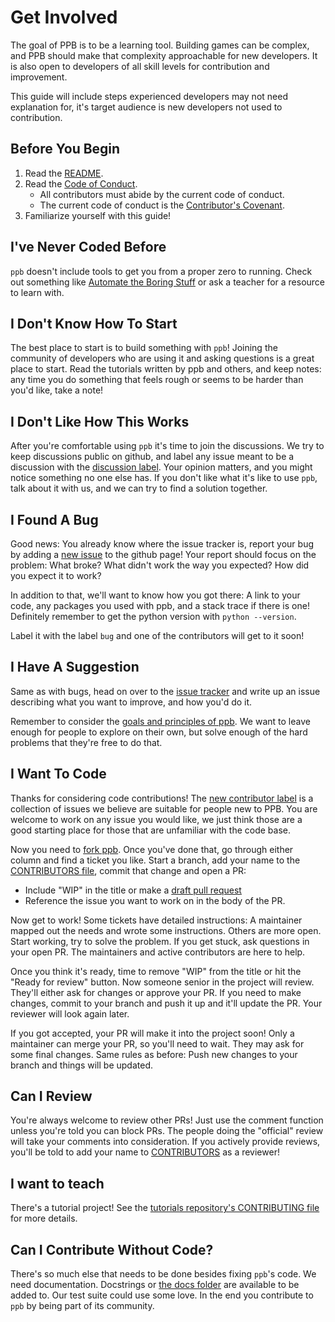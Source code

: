 # Get Involved

The goal of PPB is to be a learning tool. Building games can be complex, and
PPB should make that complexity approachable for new developers. It is also 
open to developers of all skill levels for contribution and improvement.

This guide will include steps experienced developers may not need explanation 
for, it's target audience is new developers not used to contribution.

## Before You Begin

1. Read the [README][readme].
2. Read the [Code of Conduct][coc].
    * All contributors must abide by the current code of conduct.
    * The current code of conduct is the [Contributor's Covenant][covenant].
3. Familiarize yourself with this guide!

## I've Never Coded Before

`ppb` doesn't include tools to get you from a proper zero to running.
Check out something like [Automate the Boring Stuff][auto] or ask a
teacher for a resource to learn with.

## I Don't Know How To Start

The best place to start is to build something with `ppb`! Joining the
community of developers who are using it and asking questions is a great
place to start. Read the tutorials written by ppb and others, and keep
notes: any time you do something that feels rough or seems to be harder
than you'd like, take a note!

## I Don't Like How This Works

After you're comfortable using `ppb` it's time to join the discussions.
We try to keep discussions public on github, and label any issue meant
to be a discussion with the [discussion label][discuss]. Your opinion
matters, and you might notice something no one else has. If you don't
like what it's like to use `ppb`, talk about it with us, and we can try
to find a solution together.

## I Found A Bug

Good news: You already know where the issue tracker is, report your bug
by adding a [new issue][issues] to the github page! Your report should
focus on the problem: What broke? What didn't work the way you expected?
How did you expect it to work?

In addition to that, we'll want to know how you got there: A link to
your code, any packages you used with ppb, and a stack trace if there is
one! Definitely remember to get the python version with `python
--version`.

Label it with the label `bug` and one of the contributors will get to it
soon!

## I Have A Suggestion

Same as with bugs, head on over to the [issue tracker][issues] and
write up an issue describing what you want to improve, and how you'd do
it.

Remember to consider the [goals and principles of ppb][goals]. We want
to leave enough for people to explore on their own, but solve enough of
the hard problems that they're free to do that.

## I Want To Code

Thanks for considering code contributions! The [new contributor label][new contributor]
is a collection of issues we believe are suitable for people new to PPB.
You are welcome to work on any issue you would like, we just think those
are a good starting place for those that are unfamiliar with the code base.

Now you need to [fork ppb][fork]. Once you've done that, go through
either column and find a ticket you like. Start a branch, add your name
to the [CONTRIBUTORS file][contributors], commit that change and open a PR:

* Include "WIP" in the title or make a [draft pull request][draftpr]
* Reference the issue you want to work on in the body of the PR.

Now get to work! Some tickets have detailed instructions: A maintainer
mapped out the needs and wrote some instructions. Others are more open.
Start working, try to solve the problem. If you get stuck, ask
questions in your open PR. The maintainers and active contributors are
here to help.

Once you think it's ready, time to remove "WIP" from the title or hit
the "Ready for review" button. Now someone senior in the project will
review. They'll either ask for changes or approve your PR. If you need
to make changes, commit to your branch and push it up and it'll update
the PR. Your reviewer will look again later.

If you got accepted, your PR will make it into the project soon! Only a
maintainer can merge your PR, so you'll need to wait. They may ask for
some final changes. Same rules as before: Push new changes to your
branch and things will be updated.

## Can I Review

You're always welcome to review other PRs! Just use the comment function
unless you're told you can block PRs. The people doing the "official"
review will take your comments into consideration. If you actively
provide reviews, you'll be told to add your name to
[CONTRIBUTORS][contributors] as a reviewer!

## I want to teach

There's a tutorial project! See the [tutorials repository's CONTRIBUTING
file][tutorial] for more details.

## Can I Contribute Without Code?

There's so much else that needs to be done besides fixing `ppb`'s code.
We need documentation. Docstrings or [the docs folder][docs] are
available to be added to. Our test suite could use some love. In the
end you contribute to `ppb` by being part of its community.

[auto]: https://automatetheboringstuff.com "Automate the Boring Stuff"
[coc]: https://github.com/ppb/.github/blob/master/CODE_OF_CONDUCT.md "Code of Conduct"
[contributors]: https://github.com/ppb/pursuedpybear/blob/master/CONTRIBUTORS.md "Contributors"
[covenant]: http://contributor-covenant.org/ "Contributor's Covenant"
[discuss]: https://github.com/ppb/pursuedpybear/issues?q=is%3Aissue+is%3Aopen+label%3Adiscussion "PPB Discussions"
[docs]: https://github.com/ppb/pursuedpybear/tree/master/docs "PPB Docs"
[draftpr]: https://github.blog/2019-02-14-introducing-draft-pull-requests/ "Introducing draft pull requests"
[fork]: https://help.github.com/articles/fork-a-repo/ "Fork a repo"
[goals]: https://ppb.dev/#guiding-principles "PPB Goals"
[issues]: https://github.com/ppb/pursuedpybear/issues "PPB Issues"
[new contributor]: https://github.com/ppb/pursuedpybear/labels/new%20contributor "Issues labeld New Contributor"
[projects]: https://github.com/orgs/ppb/projects "PPB Projects"
[readme]: https://github.com/ppb/pursuedpybear/blob/master/README.md "PPB README"
[tutorial]: https://github.com/ppb/tutorials "PPB Tutorials"
